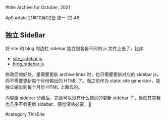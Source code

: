 #title Archive for October, 2021

#p0
#date 21年10月02日 周一 22:48

## 独立 SideBar

将 site 和 blog 的边栏 sidebar 独立到各自不同的 js 文件上去了，比如

- [site_sidebar.js](../js/site_sidebar.js)
- [blog_sidebar.js](../js/blog_sidebar.js)

修改后的好处，是需要更新 archive links 时，也只需要更新对应的 sidebar js，而不需要更新每个月份输出的 HTML 了。而之前作为 static site generator，是独立输出到每个月份 HTML 上面去的。

内容跟 sidebar 分离后，完全可以没有什么顾忌的更新 sidebar 了，当然其实我也几乎不会更新 sidebar，感觉没啥必要，🤗

#category ThisSite